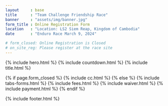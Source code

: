 ```yaml
---
layout     : base
title      : "Team Challenge Friendship Race"
banner     : "assets/img/banner.jpg"
form_title : Online Registration Form
location   : "Location: LS2 Siem Reap, Kingdom of Cambodia"
date       : "Enduro Race March 9, 2024"

# form_closed: Online Registration is Closed
# on_site_reg: Please register at the race site
---
```


{% include hero.html %}
{% include countdown.html %}
{% include title.html %}

{% if page.form_closed %}
  {% include cc.html %}
{% else %}
  {% include tabs-forms.html %}
  {% include fees.html %}
  {% include waiver.html %}
  {% include payment.html %}
{% endif %}


{% include footer.html %}
